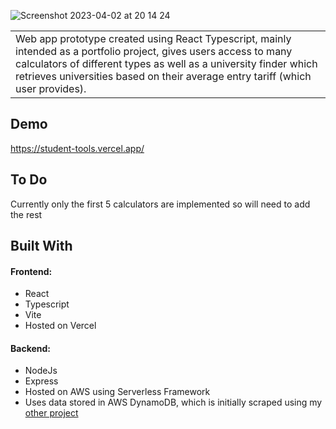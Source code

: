 ![Screenshot 2023-04-02 at 20 14 24](https://user-images.githubusercontent.com/22985058/229373987-fda16421-e56e-4675-aab1-dcdf2c5bf0f9.png)

<table>
<tr>
<td>
  Web app prototype created using React Typescript, mainly intended as a portfolio project, gives users access to many calculators of different types as  well as a university finder which retrieves universities based on their average entry tariff (which user provides).
</td>
</tr>
</table>

## Demo
https://student-tools.vercel.app/

## To Do
Currently only the first 5 calculators are implemented so will need to add the rest

## Built With
#### Frontend:
- React
- Typescript
- Vite
- Hosted on Vercel

#### Backend:
- NodeJs
- Express
- Hosted on AWS using Serverless Framework
- Uses data stored in AWS DynamoDB, which is initially scraped using my [other project](https://github.com/win20/university-scraper)

